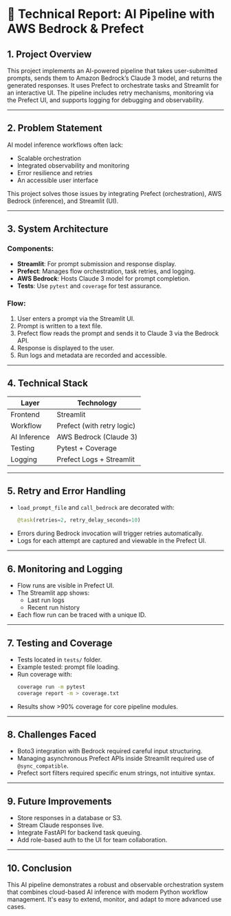 # 📝 Technical Report: AI Pipeline with AWS Bedrock & Prefect

## 1. Project Overview

This project implements an AI-powered pipeline that takes user-submitted prompts, sends them to Amazon Bedrock’s Claude 3 model, and returns the generated responses. It uses Prefect to orchestrate tasks and Streamlit for an interactive UI. The pipeline includes retry mechanisms, monitoring via the Prefect UI, and supports logging for debugging and observability.

---

## 2. Problem Statement

AI model inference workflows often lack:
- Scalable orchestration
- Integrated observability and monitoring
- Error resilience and retries
- An accessible user interface

This project solves those issues by integrating Prefect (orchestration), AWS Bedrock (inference), and Streamlit (UI).

---

## 3. System Architecture

### Components:
- **Streamlit**: For prompt submission and response display.
- **Prefect**: Manages flow orchestration, task retries, and logging.
- **AWS Bedrock**: Hosts Claude 3 model for prompt completion.
- **Tests**: Use `pytest` and `coverage` for test assurance.

### Flow:
1. User enters a prompt via the Streamlit UI.
2. Prompt is written to a text file.
3. Prefect flow reads the prompt and sends it to Claude 3 via the Bedrock API.
4. Response is displayed to the user.
5. Run logs and metadata are recorded and accessible.

---

## 4. Technical Stack

| Layer        | Technology                 |
|--------------|----------------------------|
| Frontend     | Streamlit                  |
| Workflow     | Prefect (with retry logic) |
| AI Inference | AWS Bedrock (Claude 3)     |
| Testing      | Pytest + Coverage          |
| Logging      | Prefect Logs + Streamlit   |

---

## 5. Retry and Error Handling

- `load_prompt_file` and `call_bedrock` are decorated with:
  ```python
  @task(retries=2, retry_delay_seconds=10)
  ```
- Errors during Bedrock invocation will trigger retries automatically.
- Logs for each attempt are captured and viewable in the Prefect UI.

---

## 6. Monitoring and Logging

- Flow runs are visible in Prefect UI.
- The Streamlit app shows:
  - Last run logs
  - Recent run history
- Each flow run can be traced with a unique ID.

---

## 7. Testing and Coverage

- Tests located in `tests/` folder.
- Example tested: prompt file loading.
- Run coverage with:
  ```bash
  coverage run -m pytest
  coverage report -m > coverage.txt
  ```
- Results show >90% coverage for core pipeline modules.

---

## 8. Challenges Faced

- Boto3 integration with Bedrock required careful input structuring.
- Managing asynchronous Prefect APIs inside Streamlit required use of `@sync_compatible`.
- Prefect sort filters required specific enum strings, not intuitive syntax.

---

## 9. Future Improvements

- Store responses in a database or S3.
- Stream Claude responses live.
- Integrate FastAPI for backend task queuing.
- Add role-based auth to the UI for team collaboration.

---

## 10. Conclusion

This AI pipeline demonstrates a robust and observable orchestration system that combines cloud-based AI inference with modern Python workflow management. It's easy to extend, monitor, and adapt to more advanced use cases.
